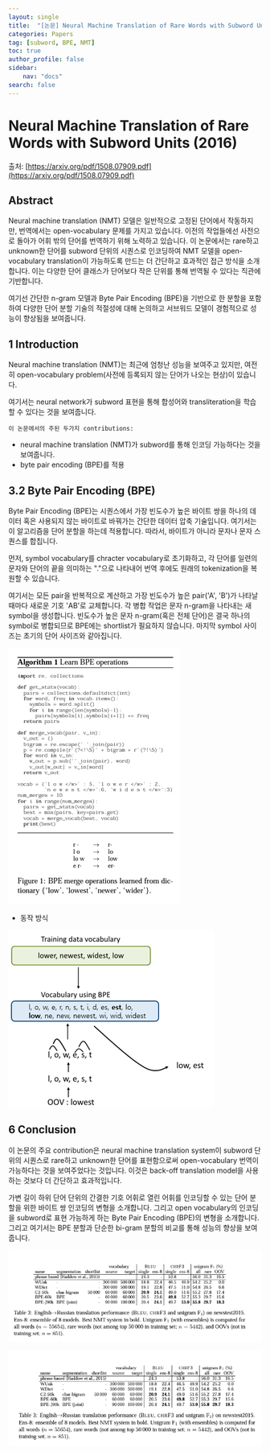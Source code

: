 ```yaml
---
layout: single
title:  "[논문] Neural Machine Translation of Rare Words with Subword Units (2016)"
categories: Papers
tag: [subword, BPE, NMT]
toc: true
author_profile: false
sidebar:
    nav: "docs"
search: false
---
```


# Neural Machine Translation of Rare Words with Subword Units (2016)

출처: [https://arxiv.org/pdf/1508.07909.pdf](https://arxiv.org/pdf/1508.07909.pdf)

## Abstract

Neural machine translation (NMT) 모델은 일반적으로 고정된 단어에서 작동하지만, 번역에서는 open-vocabulary 문제를 가지고 있습니다. 이전의 작업들에선 사전으로 돌아가 어휘 밖의 단어를 번역하기 위해 노력하고 있습니다. 이 논문에서는 rare하고 unknown한 단어를 subword 단위의 시퀀스로 인코딩하여 NMT 모델을 open-vocabulary translation이 가능하도록 만드는 더 간단하고 효과적인 접근 방식을 소개합니다. 이는 다양한 단어 클래스가 단어보다 작은 단위를 통해 번역될 수 있다는 직관에 기반합니다. 

여기선 간단한 n-gram 모델과 Byte Pair Encoding (BPE)을 기반으로 한 분할을 포함하여 다양한 단어 분할 기술의 적절성에 대해 논의하고 서브워드 모델이 경험적으로 성능이 향상됨을 보여줍니다.

## 1 Introduction

Neural machine translation (NMT)는 최근에 엄청난 성능을 보여주고 있지만, 여전히 open-vocabulary problem(사전에 등록되지 않는 단어가 나오는 현상)이 있습니다.

여기서는 neural network가 subword 표현을 통해 합성어와 transliteration을 학습할 수 있다는 것을 보여줍니다.

    이 논문에서의 주된 두가지 contributions:
    
   - neural machine translation (NMT)가 subword를 통해 인코딩 가능하다는 것을 보여줍니다.
   - byte pair encoding (BPE)를 적용

## 3.2 Byte Pair Encoding (BPE)

Byte Pair Encoding (BPE)는 시퀀스에서 가장 빈도수가 높은 바이트 쌍을 하나의 데이터 혹은 사용되지 않는 바이트로 바꿔가는 간단한 데이터 압축 기술입니다. 여기서는 이 알고리즘을 단어 분할을 하는데 적용합니다. 따라서, 바이트가 아니라 문자나 문자 스퀀스를 합칩니다.

먼저, symbol vocabulary를 chracter vocabulary로 초기화하고, 각 단어를 일련의 문자와 단어의 끝을 의미하는 "."으로 나타내어 번역 후에도 원래의 tokenization을 복원할 수 있습니다.

여기서는 모든 pair을 반복적으로 계산하고 가장 빈도수가 높은 pair('A', 'B')가 나타날 때마다 새로운 기호 'AB'로 교체합니다. 각 병합 작업은 문자 n-gram을 나타내는 새 symbol을 생성합니다. 빈도수가 높은 문자 n-gram(혹은 전체 단어)은 결국 하나의 symbol로 병합되므로 BPE에는 shortlist가 필요하지 않습니다. 마지막 symbol 사이즈는 초기의 단어 사이즈와 같아집니다.

![png](/assets/images/220722/1.png)


- 동작 방식

![png](/assets/images/220722/2.png)

## 6 Conclusion

이 논문의 주요 contribution은 neural machine translation system이 subword 단위의 시퀀스로 rare하고 unknown한 단어를 표현함으로써 open-vocabulary 번역이 가능하다는 것을 보여주었다는 것입니다. 이것은 back-off translation model을 사용하는 것보다 더 간단하고 효과적입니다.

가변 길이 하위 단어 단위의 간결한 기호 어휘로 열린 어휘를 인코딩할 수 있는 단어 분할을 위한 바이트 쌍 인코딩의 변형을 소개합니다. 그리고 open vocabulary의 인코딩을 subword로 표현 가능하게 하는 Byte Pair Encoding (BPE)의 변형을 소개합니다. 그리고 여기서는 BPE 분할과 단순한 bi-gram 분할의 비교를 통해 성능의 향상을 보여줍니다.

![png](/assets/images/220722/3.png)

![png](/assets/images/220722/4.png)
